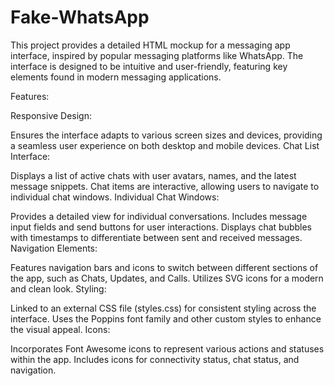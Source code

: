 # Fake-WhatsApp
This project provides a detailed HTML mockup for a messaging app interface, inspired by popular messaging platforms like WhatsApp. The interface is designed to be intuitive and user-friendly, featuring key elements found in modern messaging applications.

Features:

Responsive Design:

Ensures the interface adapts to various screen sizes and devices, providing a seamless user experience on both desktop and mobile devices.
Chat List Interface:

Displays a list of active chats with user avatars, names, and the latest message snippets.
Chat items are interactive, allowing users to navigate to individual chat windows.
Individual Chat Windows:

Provides a detailed view for individual conversations.
Includes message input fields and send buttons for user interactions.
Displays chat bubbles with timestamps to differentiate between sent and received messages.
Navigation Elements:

Features navigation bars and icons to switch between different sections of the app, such as Chats, Updates, and Calls.
Utilizes SVG icons for a modern and clean look.
Styling:

Linked to an external CSS file (styles.css) for consistent styling across the interface.
Uses the Poppins font family and other custom styles to enhance the visual appeal.
Icons:

Incorporates Font Awesome icons to represent various actions and statuses within the app.
Includes icons for connectivity status, chat status, and navigation.
